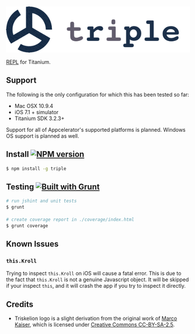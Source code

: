 ![triple image](app/triple.png)

[REPL](http://en.wikipedia.org/wiki/Read%E2%80%93eval%E2%80%93print_loop) for Titanium.

## Support

The following is the only configuration for which this has been tested so far:

* Mac OSX 10.9.4
* iOS 7.1 + simulator
* Titanium SDK 3.2.3+

Support for all of Appcelerator's supported platforms is planned. Windows OS support is planned as well.

## Install [![NPM version](https://badge.fury.io/js/triple.svg)](http://badge.fury.io/js/triple)

```bash
$ npm install -g triple
```

## Testing [![Built with Grunt](https://cdn.gruntjs.com/builtwith.png)](http://gruntjs.com/)

```bash
# run jshint and unit tests
$ grunt

# create coverage report in ./coverage/index.html
$ grunt coverage
```

## Known Issues

### `this.Kroll`

Trying to inspect `this.Kroll` on iOS will cause a fatal error. This is due to the fact that `this.Kroll` is not a genuine Javascript object. It will be skipped if your inspect `this`, and it will crash the app if you try to inspect it directly.

## Credits

* Triskelion logo is a slight derivation from the original work of [Marco Kaiser](http://commons.wikimedia.org/wiki/User:Marco_Kaiser), which is licensed under [Creative Commons CC-BY-SA-2.5](http://creativecommons.org/licenses/by-sa/2.5/).
